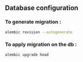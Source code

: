 ## Database configuration

### To generate migration :

```bash
alembic revision --autogenerate
```

### To apply migration on the db :

```bash
alembic upgrade head
```
